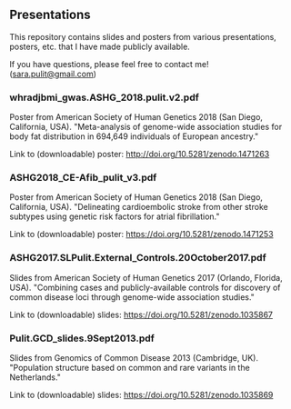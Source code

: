 ## Presentations

This repository contains slides and posters from various presentations, posters, etc. that I have made publicly available.

If you have questions, please feel free to contact me! (sara.pulit@gmail.com)

### whradjbmi_gwas.ASHG_2018.pulit.v2.pdf
Poster from American Society of Human Genetics 2018 (San Diego, California, USA). "Meta-analysis of genome-wide association studies for body fat distribution in 694,649 individuals of European ancestry."

Link to (downloadable) poster: http://doi.org/10.5281/zenodo.1471263

### ASHG2018_CE-Afib_pulit_v3.pdf
Poster from American Society of Human Genetics 2018 (San Diego, California, USA). "Delineating cardioembolic stroke from other stroke subtypes using genetic risk factors for atrial fibrillation."

Link to (downloadable) poster: https://doi.org/10.5281/zenodo.1471253

### ASHG2017.SLPulit.External_Controls.20October2017.pdf
Slides from American Society of Human Genetics 2017 (Orlando, Florida, USA). "Combining cases and publicly-available controls for discovery of common disease loci through genome-wide association studies."

Link to (downloadable) slides: https://doi.org/10.5281/zenodo.1035867

### Pulit.GCD_slides.9Sept2013.pdf
Slides from Genomics of Common Disease 2013 (Cambridge, UK). "Population structure based on common and rare variants in the Netherlands."

Link to (downloadable) slides: https://doi.org/10.5281/zenodo.1035869

